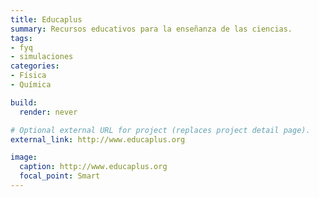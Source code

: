 ```yaml
---
title: Educaplus
summary: Recursos educativos para la enseñanza de las ciencias.
tags:
- fyq
- simulaciones
categories:
- Física
- Química

build:
  render: never

# Optional external URL for project (replaces project detail page).
external_link: http://www.educaplus.org

image:
  caption: http://www.educaplus.org
  focal_point: Smart
---
```

